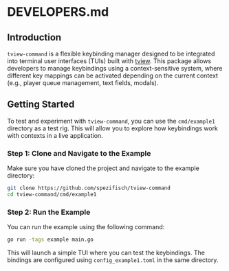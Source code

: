 # DEVELOPERS.md

## Introduction

`tview-command` is a flexible keybinding manager designed to be integrated into terminal user interfaces (TUIs) built with [tview](https://github.com/rivo/tview). This package allows developers to manage keybindings using a context-sensitive system, where different key mappings can be activated depending on the current context (e.g., player queue management, text fields, modals).

## Getting Started

To test and experiment with `tview-command`, you can use the `cmd/example1` directory as a test rig. This will allow you to explore how keybindings work with contexts in a live application.

### Step 1: Clone and Navigate to the Example

Make sure you have cloned the project and navigate to the example directory:

```bash
git clone https://github.com/spezifisch/tview-command
cd tview-command/cmd/example1
```

### Step 2: Run the Example

You can run the example using the following command:

```bash
go run -tags example main.go
```

This will launch a simple TUI where you can test the keybindings. The bindings are configured using `config_example1.toml` in the same directory.
